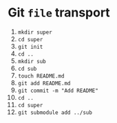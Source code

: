 # Git `file` transport

1. `mkdir super`
2. `cd super`
3. `git init`
4. `cd ..`
5. `mkdir sub`
6. `cd sub`
7. `touch README.md`
8. `git add README.md`
9. `git commit -m "Add README"`
10. `cd ..`
11. `cd super`
12. `git submodule add ../sub`
